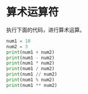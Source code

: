 # 算术运算符

执行下面的代码，进行算术运算。

```python
num1 = 10
num2 = 3
print(num1 + num2)
print(num1 - num2)
print(num1 * num2)
print(num1 / num2)
print(num1 // num2)
print(num1 % num2)
print(num1 ** num2)
```

